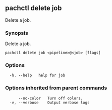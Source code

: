 ## pachctl delete job

Delete a job.

### Synopsis

Delete a job.

```
pachctl delete job <pipeline>@<job> [flags]
```

### Options

```
  -h, --help   help for job
```

### Options inherited from parent commands

```
      --no-color   Turn off colors.
  -v, --verbose    Output verbose logs
```

